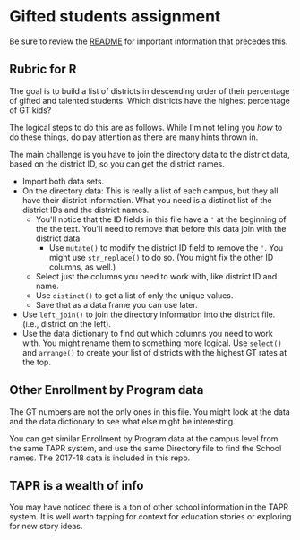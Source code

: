 # Gifted students assignment

Be sure to review the [README](README.md) for important information that precedes this.

## Rubric for R

The goal is to build a list of districts in descending order of their percentage of gifted and talented students. Which districts have the highest percentage of GT kids?

The logical steps to do this are as follows. While I'm not telling you _how_ to do these things, do pay attention as there are many hints thrown in.

The main challenge is you have to join the directory data to the district data, based on the district ID, so you can get the district names.

- Import both data sets.
- On the directory data: This is really a list of each campus, but they all have their district information. What you need is a distinct list of the district IDs and the district names.
  - You'll notice that the ID fields in this file have a `'` at the beginning of the the text. You'll need to remove that before this data join with the district data.
    - Use `mutate()` to modify the district ID field to remove the `'`. You might use `str_replace()` to do so. (You might fix the other ID columns, as well.)
  - Select just the columns you need to work with, like district ID and name.
  - Use `distinct()` to get a list of only the unique values.
  - Save that as a data frame you can use later.
- Use `left_join()` to join the directory information into the district file. (i.e., district on the left).
- Use the data dictionary to find out which columns you need to work with. You might rename them to something more logical. Use `select()` and `arrange()` to create your list of districts with the highest GT rates at the top.

## Other Enrollment by Program data

The GT numbers are not the only ones in this file. You might look at the data and the data dictionary to see what else might be interesting.

You can get similar Enrollment by Program data at the campus level from the same TAPR system, and use the same Directory file to find the School names. The 2017-18 data is included in this repo.

## TAPR is a wealth of info

You may have noticed there is a ton of other school information in the TAPR system. It is well worth tapping for context for education stories or exploring for new story ideas.
